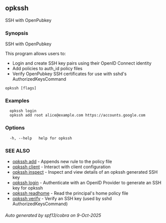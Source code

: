 ## opkssh

SSH with OpenPubkey

### Synopsis

SSH with OpenPubkey

This program allows users to:
  - Login and create SSH key pairs using their OpenID Connect identity
  - Add policies to auth_id policy files
  - Verify OpenPubkey SSH certificates for use with sshd's AuthorizedKeysCommand

```
opkssh [flags]
```

### Examples

```
  opkssh login
  opkssh add root alice@example.com https://accounts.google.com
```

### Options

```
  -h, --help   help for opkssh
```

### SEE ALSO

* [opkssh add](opkssh_add.md)	 - Appends new rule to the policy file
* [opkssh client](opkssh_client.md)	 - Interact with client configuration
* [opkssh inspect](opkssh_inspect.md)	 - Inspect and view details of an opkssh generated SSH key
* [opkssh login](opkssh_login.md)	 - Authenticate with an OpenID Provider to generate an SSH key for opkssh
* [opkssh readhome](opkssh_readhome.md)	 - Read the principal's home policy file
* [opkssh verify](opkssh_verify.md)	 - Verify an SSH key (used by sshd AuthorizedKeysCommand)

###### Auto generated by spf13/cobra on 9-Oct-2025
